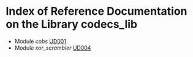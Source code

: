 # Index of Reference Documentation on the Library codecs_lib

* Module *cobs* [UD001](./UD001_cobs_reference.md)
* Module *xor_scrambler* [UD004](./UD004_xor_scrambler_reference.md)
